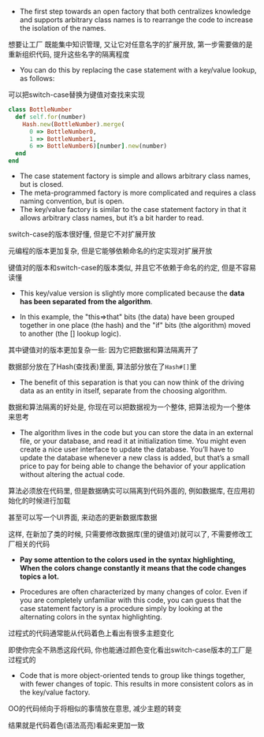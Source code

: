 + The first step towards an open factory that both centralizes knowledge and supports arbitrary class names is to rearrange the code to increase the isolation of the names.

想要让工厂 既能集中知识管理, 又让它对任意名字的扩展开放, 第一步需要做的是重新组织代码, 提升这些名字的隔离程度

+ You can do this by replacing the case statement with a key/value lookup, as follows:

可以把switch-case替换为键值对查找来实现

```ruby
class BottleNumber
  def self.for(number)
    Hash.new(BottleNumber).merge(
      0 => BottleNumber0,
      1 => BottleNumber1,
      6 => BottleNumber6)[number].new(number)
  end
end
```

+ The case statement factory is simple and allows arbitrary class names, but is closed.
+ The meta-programmed factory is more complicated and requires a class naming convention, but is open.
+ The key/value factory is similar to the case statement factory in that it allows arbitrary class names, but it’s a bit harder to read.

switch-case的版本很好懂, 但是它不对扩展开放

元编程的版本更加复杂, 但是它能够依赖命名的约定实现对扩展开放

键值对的版本和switch-case的版本类似, 并且它不依赖于命名的约定, 但是不容易读懂

+ This key/value version is slightly more complicated because the **data has been separated from the algorithm**.

+ In this example, the "this⇒that" bits (the data) have been grouped together in one place (the hash) and the "if" bits (the algorithm) moved to another (the [] lookup logic).

其中键值对的版本更加复杂一些: 因为它把数据和算法隔离开了

数据部分放在了Hash(查找表)里面, 算法部分放在了`Hash#[]`里

+ The benefit of this separation is that you can now think of the driving data as an entity in itself, separate from the choosing algorithm.

数据和算法隔离的好处是, 你现在可以把数据视为一个整体, 把算法视为一个整体来思考

+ The algorithm lives in the code but you can store the data in an external file, or your database, and read it at initialization time. You might even create a nice user interface to update the database. You’ll have to update the database whenever a new class is added, but that’s a small price to pay for being able to change the behavior of your application without altering the actual code.

算法必须放在代码里, 但是数据确实可以隔离到代码外面的, 例如数据库, 在应用初始化的时候进行加载

甚至可以写一个UI界面, 来动态的更新数据库数据

这样, 在新加了类的时候, 只需要修改数据库(里的键值对)就可以了, 不需要修改工厂相关的代码

+ **Pay some attention to the colors used in the syntax highlighting, When the colors change constantly it means that the code changes topics a lot.**

+ Procedures are often characterized by many changes of color. Even if you are completely unfamiliar with this code, you can guess that the case statement factory is a procedure simply by looking at the alternating colors in the syntax highlighting.

过程式的代码通常能从代码着色上看出有很多主题变化

即使你完全不熟悉这段代码, 你也能通过颜色变化看出switch-case版本的工厂是过程式的

+ Code that is more object-oriented tends to group like things together, with fewer changes of topic. This results in more consistent colors as in the key/value factory.

OO的代码倾向于将相似的事情放在意思, 减少主题的转变

结果就是代码着色(语法高亮)看起来更加一致
